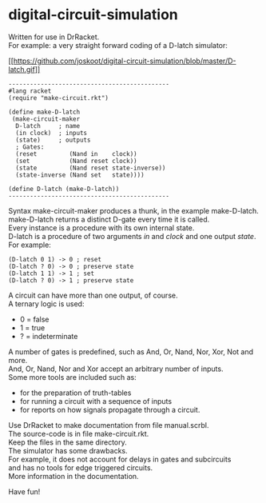 # digital-circuit-simulation

Written for use in DrRacket.\
For example: a very straight forward coding of a D-latch simulator:

[[https://github.com/joskoot/digital-circuit-simulation/blob/master/D-latch.gif]]

```
---------------------------------------------
#lang racket
(require "make-circuit.rkt")

(define make-D-latch
 (make-circuit-maker
  D-latch     ; name
  (in clock)  ; inputs
  (state)     ; outputs
  ; Gates:
  (reset         (Nand in    clock))
  (set           (Nand reset clock))
  (state         (Nand reset state-inverse))
  (state-inverse (Nand set   state))))
  
(define D-latch (make-D-latch))
---------------------------------------------
```

Syntax make-circuit-maker produces a thunk, in the example make-D-latch.\
make-D-latch returns a distinct D-gate every time it is called.\
Every instance is a procedure with its own internal state.\
D-latch is a procedure of two arguments *in* and *clock* and one output *state*.\
For example:

```
(D-latch 0 1) -> 0 ; reset
(D-latch ? 0) -> 0 ; preserve state
(D-latch 1 1) -> 1 ; set
(D-latch ? 0) -> 1 ; preserve state
```
A circuit can have more than one output, of course.\
A ternary logic is used:
- 0 = false
- 1 = true
- ? = indeterminate

A number of gates is predefined, such as And, Or, Nand, Nor, Xor, Not and more.\
And, Or, Nand, Nor and Xor accept an arbitrary number of inputs.\
Some more tools are included such as:
- for the preparation of truth-tables
- for running a circuit with a sequence of inputs
- for reports on how signals propagate through a circuit.

Use DrRacket to make documentation from file manual.scrbl.\
The source-code is in file make-circuit.rkt.\
Keep the files in the same directory.\
The simulator has some drawbacks.\
For example, it does not account for delays in gates and subcircuits\
and has no tools for edge triggered circuits.\
More information in the documentation.

Have fun!
